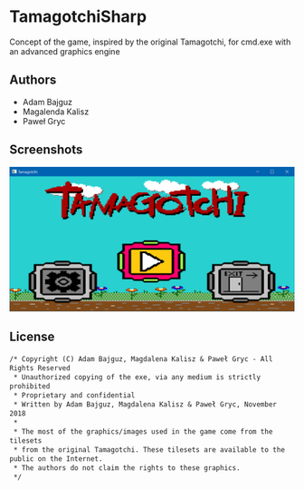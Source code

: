 # TamagotchiSharp
Concept of the game, inspired by the original Tamagotchi, for cmd.exe with an advanced graphics engine

## Authors
  * Adam Bajguz
  * Magalenda Kalisz
  * Paweł Gryc
  
## Screenshots

![screenshot](https://raw.githubusercontent.com/adambajguz/TamagotchiSharp/master/screenshot.png)

## License
```
/* Copyright (C) Adam Bajguz, Magdalena Kalisz & Paweł Gryc - All Rights Reserved
 * Unauthorized copying of the exe, via any medium is strictly prohibited
 * Proprietary and confidential
 * Written by Adam Bajguz, Magdalena Kalisz & Paweł Gryc, November 2018
 * 
 * The most of the graphics/images used in the game come from the tilesets
 * from the original Tamagotchi. These tilesets are available to the public on the Internet.
 * The authors do not claim the rights to these graphics.
 */
```
